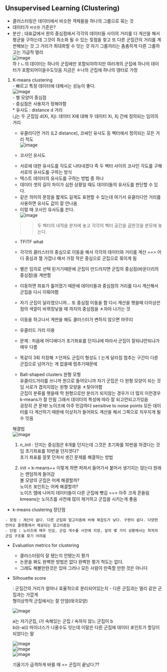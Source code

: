## Unsupervised Learning (Clustering)  
  - 클러스터링은 데이터에서 비슷한 객체들을 하나의 그룹으로 묶는 것  
  - 데이터가 `비슷한` 기준은?  
  - 분산 ; 대표값에서 원의 중심점에서 각각의 데이터들 사이의 거리를 다 게산을 해서 평균을 구하는데 그것이 최소화 될 수 있는 짖점을 찾고 또 다른 군집간의 거리를 계싼해보는 것 그 거리가 최대화할 수 잇는 것 자기 그룹끼리는 촘촘하게 다른 그룹하고는 가급적 멀리  
  ![image](https://user-images.githubusercontent.com/82145878/179122381-2bc8e235-ee73-4ab5-bb4e-228c84563489.png)  
  하ㅏㄴ의 데이터는 하나의 군집에만 포함되야하지만 여러개의 군집에 하나의 데이터가 포함되어이을수도잇음
  지금은 ㅎ나의 군집에 하나의 뎅터로 가정  
  1) K-means clustering  
    - 빠르고 특정 데이터에 대해서는 성능이 좋다.  
     ![image](https://user-images.githubusercontent.com/82145878/179122555-84ffc339-aca5-4d64-9b18-db4ad57beabc.png)  
    - 별 모양이 중심점  
    - 중심점은 사용자가 정해야함  
    * 유사도 : distance d 거리  
      i,j는 두 군집임  d(Xi, Xj): 데이터 X에 대해 두 데이터 Xi, Xj 간에 정의되는 임의의 거리  
      * 유클리디언 거리 (L2 distance), 코싸인 유사도 등 벡터에서 정의되는 모든 거리 척도  
      ![image](https://user-images.githubusercontent.com/82145878/179122933-085f0f43-2039-44d5-82f0-94d562e922c7.png)  
      
      * 코사인 유사도  
      - 서로에 대한 유사도를 각도로 나타내겠다  즉 두 벡터 사이의 코사인 각도를 구해 서로의 유사도를 구하는 방식  
      - 텍스트 데이터의 유사도를 구하는 방법 중 하나  
      - 데이터 셋의 길이 차이가 심한 상황일 때도 데이터들의 유사도를 판단할 수 있다.  
      - 같은 의미의 문장을 짧게도 길게도 표현할 수 있는데 여기서 유클리디언 거리를 사용하면 유사도 값이 잘 안나옴  
      - 이럴 때 코사인 유사도를 쓴다.  
      ![image](https://user-images.githubusercontent.com/82145878/179123598-1b44b871-ccfc-4bad-b8d3-cb0842c55e58.png)  
      >> 두 벡터의 내적을 분자에 놓고 각각의 벡터 공간을 곱한것을 분모에 놓는다.  
      
      - TFITF what  
      
      - 각각의 클러스터의 중심으로 이동을 해서 각각의 데이터와 거리를 계산 ==> 어디 중심과 젤 가깝나 해서 가장 작은 중심으로 군집으로 묶이게 됨  
      - 별은 임의로 선택 된거기때문에 군집이 만드러지면 군집의 중심점(바운더리의 중심점)을 계싼함  
      - 이동하면 좌표가 틀어졌기 때문에 데이터들과 중심점의 거리를 다시 계산해서 군집을 다시 이뤄야함  
      - 자기 군집이 달라졌으니까... 또 중심점 이동을 함 다시 계산을 햇을때 더이상은 점의 색깔이 바뀌징낳을 때 까지의 중심점을 ㅊ자아 나가는 것  
      - 이동을 하고나서 계싼을 해도 클러스터가 변하지 않으면 마무리  
      - 유클리드 거리 이용  
      - 문제 : 처음에 어디에다가 초기좌표를 던지냐에 따라서 군집이 잘되냐안되냐가 매우 다름
      - 똑같이 3회 지정해 ㅈ던져도 군집이 형성도ㅣ는게 달라짐 
      멈추는 구간이 다른 군집으로 넘어가는 게 없을때 멈추기때문에  
      
      - Ball-shaped clusters 원형 모형  
        유클리드거리를 쓰니까 원으로 들어오니까 자기 군집은 다 원형 모양이 되는 것임 서로가 겹치지않는 원형 모양을 ㅊ찾아야함  
        군집이 분류를 햇을때 딱 원형으로만 분리가 되지않는 경우가 더 많지 이런경우 k-means가 잘 안됨 그래서 데이터의 특성에 따라 잘 되고안되고가있음  
        굉장히 큰 문제! 노이즈에 아주 민감하다 sensitive to noise points 
        모든 데이터를 다 계산하기 때문에 이상치가 들어와도 계산을 해서 그쪽으로 치우지게 될 수 잇음  
        
      해결법  
      ![image](https://user-images.githubusercontent.com/82145878/179241008-ff3c8c7f-c1ba-4e61-91fb-4955a681a276.png)  

      1. n_init : 던지는 중심점은 8개를 던지는데 그것은 초기화를 10번을 하겠다는 것임 초기좌표를 10번을 던지겟다?  
      초기 좌표를 잘못 던져서 생긴 문제를 해결하는 방법  
      
      2. init = k-means++ 이렇게 하면 퍼져서 들어가서 붙어서 생기지는 않는다 
      원래는 랜덤하게 들어감  
      볼 모양의 군집은 어케 해결할까?  
      노이즈 포인트는 어케 해결할까?  
      노이즈 땜에 나머지 데이터들이 다른 군집에 뺏김 ==> 아주 크게 흔들림  
      kmeans는 노이즈를 사전에 많이 제거하고 군집을 시키는게 좋음   
      
   * k-means clustering 장단점  
    
    - 장점 : 계산이 쉽다. 다른 군집화 알고리즘에 비해 복잡도가 낮다. 구현이 쉽다. 다양한 언어오 플랫폼에서 제공되는 알고리즘임  
    - 단점 : 노이즈에 매우 민감, 군집 개수를 사전에 지정, 앞의 몇 가지 상황에서는 최적의 군집 구조를 찾기 어려움  
    
   * Evaluation metrics for clustering
    
      - 클러스터링이 잘 됐는지 안됐는지 평가
      - 논문을 봐도 완벽한 방법은 없다 완벽한 평가 척도는 없다.   
      - 그래도 해볼만한것은 있따 그러나 모든 사람이 만족할 만한 것은 아니다   
      
   * Silhouette score 
    
      : 군집간의 거리가 얼마나 효율적으로 분리되어있는지 - 다른 군집과는 멀리 같은 군집과는 가깝게  
      형이상학적 군집에서는 잘 안댐(태극모양)  
      
      ![image](https://user-images.githubusercontent.com/82145878/179127832-f6f5a272-0240-4c82-88ed-0124bc901114.png)  
      
      a는 자기군집, i가 속해있는 군집 / 속하지 않느 군집이 b  
      b(i)-a(i) 마이너스가 나올수도 잇는데 이말은 다른 군집에 데이터 포인트가 할당이 되었다는 말  
      
      ![image](https://user-images.githubusercontent.com/82145878/179243118-20af3d4c-89f7-485b-b979-af4348cc82ee.png)  
      ![image](https://user-images.githubusercontent.com/82145878/179243168-227f666a-c456-454a-aaf6-ec9d8a61723b.png)  
      ![image](https://user-images.githubusercontent.com/82145878/179243199-e04e2d87-316b-4bc1-bf16-f442ccf1086e.png)  


      기울기가 급격하게 바뀔 때 == 군집이 끝났다.??
      
      
      


      

